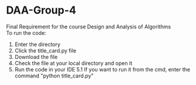 # DAA-Group-4
Final Requirement for the course Design and Analysis of Algorithms  
To run the code:   
1. Enter the directory  
2. Click the title_card.py file
3. Download the file
4. Check the file at your local directory and open it
5. Run the code in your IDE
5.1 If you want to run it from the cmd, enter the command "python title_card.py"  
